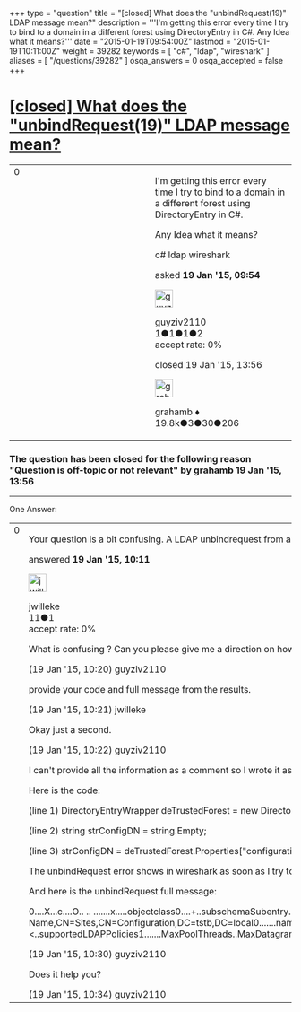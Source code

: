 +++
type = "question"
title = "[closed] What does the &quot;unbindRequest(19)&quot; LDAP message mean?"
description = '''I&#x27;m getting this error every time I try to bind to a domain in a different forest using DirectoryEntry in C#. Any Idea what it means?'''
date = "2015-01-19T09:54:00Z"
lastmod = "2015-01-19T10:11:00Z"
weight = 39282
keywords = [ "c#", "ldap", "wireshark" ]
aliases = [ "/questions/39282" ]
osqa_answers = 0
osqa_accepted = false
+++

<div class="headNormal">

# [\[closed\] What does the "unbindRequest(19)" LDAP message mean?](/questions/39282/what-does-the-unbindrequest19-ldap-message-mean)

</div>

<div id="main-body">

<div id="askform">

<table id="question-table" style="width:100%;"><colgroup><col style="width: 50%" /><col style="width: 50%" /></colgroup><tbody><tr class="odd"><td style="width: 30px; vertical-align: top"><div class="vote-buttons"><div id="post-39282-score" class="post-score" title="current number of votes">0</div><div id="favorite-count" class="favorite-count"></div></div></td><td><div id="item-right"><div class="question-body"><p>I'm getting this error every time I try to bind to a domain in a different forest using DirectoryEntry in C#.</p><p>Any Idea what it means?</p></div><div id="question-tags" class="tags-container tags">c# ldap wireshark</div><div id="question-controls" class="post-controls"></div><div class="post-update-info-container"><div class="post-update-info post-update-info-user"><p>asked <strong>19 Jan '15, 09:54</strong></p><img src="https://secure.gravatar.com/avatar/ca880190dda0a33ee736cf349ff6c4ee?s=32&amp;d=identicon&amp;r=g" class="gravatar" width="32" height="32" alt="guyziv2110&#39;s gravatar image" /><p>guyziv2110<br />
<span class="score" title="1 reputation points">1</span><span title="1 badges"><span class="badge1">●</span><span class="badgecount">1</span></span><span title="1 badges"><span class="silver">●</span><span class="badgecount">1</span></span><span title="2 badges"><span class="bronze">●</span><span class="badgecount">2</span></span><br />
<span class="accept_rate" title="Rate of the user&#39;s accepted answers">accept rate:</span> <span title="guyziv2110 has no accepted answers">0%</span></p></div><div class="post-update-info post-update-info-edited"><p>closed 19 Jan '15, 13:56</p><img src="https://secure.gravatar.com/avatar/d2a7e24ca66604c749c7c88c1da8ff78?s=32&amp;d=identicon&amp;r=g" class="gravatar" width="32" height="32" alt="grahamb&#39;s gravatar image" /><p>grahamb ♦<br />
<span class="score" title="19834 reputation points"><span>19.8k</span></span><span title="3 badges"><span class="badge1">●</span><span class="badgecount">3</span></span><span title="30 badges"><span class="silver">●</span><span class="badgecount">30</span></span><span title="206 badges"><span class="bronze">●</span><span class="badgecount">206</span></span></p></div></div><div id="comments-container-39282" class="comments-container"></div><div id="comment-tools-39282" class="comment-tools"></div><div class="clear"></div><div id="comment-39282-form-container" class="comment-form-container"></div><div class="clear"></div></div></td></tr></tbody></table>

<div class="question-status" style="margin-bottom:15px">

### The question has been closed for the following reason "Question is off-topic or not relevant" by grahamb 19 Jan '15, 13:56

</div>

------------------------------------------------------------------------

<div class="tabBar">

<span id="sort-top"></span>

<div class="headQuestions">

One Answer:

</div>

</div>

<span id="39284"></span>

<div id="answer-container-39284" class="answer">

<table style="width:100%;"><colgroup><col style="width: 50%" /><col style="width: 50%" /></colgroup><tbody><tr class="odd"><td style="width: 30px; vertical-align: top"><div class="vote-buttons"><div id="post-39284-score" class="post-score" title="current number of votes">0</div></div></td><td><div class="item-right"><div class="answer-body"><p>Your question is a bit confusing. A LDAP unbindrequest from a bind request. LDAP Result code 19 is <a href="http://ldapwiki.com/wiki/LDAP_CONSTRAINT_VIOLATION">LDAP_CONSTRAINT_VIOLATION</a> , which could be caused by a couple of conditions.</p></div><div class="answer-controls post-controls"></div><div class="post-update-info-container"><div class="post-update-info post-update-info-user"><p>answered <strong>19 Jan '15, 10:11</strong></p><img src="https://secure.gravatar.com/avatar/aaec5375025024900e9118885097d713?s=32&amp;d=identicon&amp;r=g" class="gravatar" width="32" height="32" alt="jwilleke&#39;s gravatar image" /><p>jwilleke<br />
<span class="score" title="11 reputation points">11</span><span title="1 badges"><span class="bronze">●</span><span class="badgecount">1</span></span><br />
<span class="accept_rate" title="Rate of the user&#39;s accepted answers">accept rate:</span> <span title="jwilleke has no accepted answers">0%</span></p></div></div><div id="comments-container-39284" class="comments-container"><span id="39285"></span><div id="comment-39285" class="comment"><div id="post-39285-score" class="comment-score"></div><div class="comment-text"><p>What is confusing ? Can you please give me a direction on how to troubleshoot the issue?</p></div><div id="comment-39285-info" class="comment-info"><span class="comment-age">(19 Jan '15, 10:20)</span> guyziv2110</div></div><span id="39286"></span><div id="comment-39286" class="comment"><div id="post-39286-score" class="comment-score"></div><div class="comment-text"><p>provide your code and full message from the results.</p></div><div id="comment-39286-info" class="comment-info"><span class="comment-age">(19 Jan '15, 10:21)</span> jwilleke</div></div><span id="39287"></span><div id="comment-39287" class="comment"><div id="post-39287-score" class="comment-score"></div><div class="comment-text"><p>Okay just a second.</p></div><div id="comment-39287-info" class="comment-info"><span class="comment-age">(19 Jan '15, 10:22)</span> guyziv2110</div></div><span id="39288"></span><div id="comment-39288" class="comment"><div id="post-39288-score" class="comment-score"></div><div class="comment-text"><p>I can't provide all the information as a comment so I wrote it as an answer.</p><p>Here is the code:</p><p>(line 1) DirectoryEntryWrapper deTrustedForest = new DirectoryEntryWrapper("LDAP://fullForestDnsName/RootDSE");</p><p>(line 2) string strConfigDN = string.Empty;</p><p>(line 3) strConfigDN = deTrustedForest.Properties["configurationNamingContext"].Value.ToString();</p><p>The unbindRequest error shows in wireshark as soon as I try to access the property "configurationNamingContext" of deTrustedForest (line 3).</p><p>And here is the unbindRequest full message:</p><p>0....X...c....O.. .. .......x.....objectclass0....+..subschemaSubentry. dsServiceName..namingContexts..defaultNamingContext..schemaNamingContext..configurationNamingContext..rootDomainNamingContext..supportedControl..supportedLDAPVersion..supportedLDAPPolicies..supportedSASLMechanisms..dnsHostName..ldapServiceName. serverName..supportedCapabilities0........d.......0.....0....S..subschemaSubentry1....:.8CN=Aggregate,CN=Schema,CN=Configuration,DC=tstb,DC=local0...... dsServiceName1....n.lCN=NTDS Settings,CN=SERVERXX,CN=Servers,CN=Default-First-Site-Name,CN=Sites,CN=Configuration,DC=tstb,DC=local0.......namingContexts1.......DC=tstb,DC=local.!CN=Configuration,DC=tstb,DC=local.+CN=Schema,CN=Configuration,DC=tstb,DC=local."DC=DomainDnsZones,DC=tstb,DC=local."DC=ForestDnsZones,DC=tstb,DC=local0.......defaultNamingContext1.......DC=tstb,DC=local0....H..schemaNamingContext1....-.+CN=Schema,CN=Configuration,DC=tstb,DC=local0....E..configurationNamingContext1....#.!CN=Configuration,DC=tstb,DC=local0....1..rootDomainNamingContext1.......DC=tstb,DC=local0.......supportedControl1.......1.2.840.113556.1.4.319..1.2.840.113556.1.4.801..1.2.840.113556.1.4.473..1.2.840.113556.1.4.528..1.2.840.113556.1.4.417..1.2.840.113556.1.4.619..1.2.840.113556.1.4.841..1.2.840.113556.1.4.529..1.2.840.113556.1.4.805..1.2.840.113556.1.4.521..1.2.840.113556.1.4.970..1.2.840.113556.1.4.1338..1.2.840.113556.1.4.474..1.2.840.113556.1.4.1339..1.2.840.113556.1.4.1340..1.2.840.113556.1.4.1413..2.16.840.1.113730.3.4.9..2.16.840.1.113730.3.4.10..1.2.840.113556.1.4.1504..1.2.840.113556.1.4.1852..1.2.840.113556.1.4.802..1.2.840.113556.1.4.1907..1.2.840.113556.1.4.1948..1.2.840.113556.1.4.1974..1.2.840.113556.1.4.1341..1.2.840.113556.1.4.2026..1.2.840.113556.1.4.2064..1.2.840.113556.1.4.2065..1.2.840.113556.1.4.20660...."..supportedLDAPVersion1.......3..20....&lt;..supportedLDAPPolicies1.......MaxPoolThreads..MaxDatagramRecv..MaxReceiveBuffer..InitRecvTimeout..MaxConnections..MaxConnIdleTime..MaxPageSize..MaxQueryDuration..MaxTempTableSize..MaxResultSetSize. MinResultSets..MaxResultSetsPerConn..MaxNotificationPerConn..MaxValRange..ThreadMemoryLimit..SystemMemoryLimitPercent0....I..supportedSASLMechanisms1....*..GSSAPI. GSS-SPNEGO..EXTERNAL. DIGEST-MD50....'..dnsHostName1.......serverxx.tstb.local0....7..ldapServiceName1.... ..tstb.local:[email protected] serverName1....].[CN=SERVERXX,CN=Servers,CN=Default-First-Site-Name,CN=Sites,CN=Configuration,DC=tstb,DC=local0.......supportedCapabilities1....|..1.2.840.113556.1.4.800..1.2.840.113556.1.4.1670..1.2.840.113556.1.4.1791..1.2.840.113556.1.4.1935..1.2.840.113556.1.4.20800........e..... ......0........B.</p></div><div id="comment-39288-info" class="comment-info"><span class="comment-age">(19 Jan '15, 10:30)</span> guyziv2110</div></div><span id="39289"></span><div id="comment-39289" class="comment"><div id="post-39289-score" class="comment-score"></div><div class="comment-text"><p>Does it help you?</p></div><div id="comment-39289-info" class="comment-info"><span class="comment-age">(19 Jan '15, 10:34)</span> guyziv2110</div></div></div><div id="comment-tools-39284" class="comment-tools"></div><div class="clear"></div><div id="comment-39284-form-container" class="comment-form-container"></div><div class="clear"></div></div></td></tr></tbody></table>

</div>

<div class="paginator-container-left">

</div>

</div>

</div>

